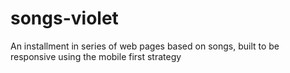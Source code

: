 # songs-violet
An installment in series of web pages based on songs, built to be responsive using the mobile first strategy

